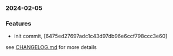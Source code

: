 ### 2024-02-05

### Features
+ init commit, [6475ed27697adc1c43d97db96e6ccf798ccc3e60]

see <a href='https://github.com/mrjackwills/push_alarm_frontend/blob/main/CHANGELOG.md'>CHANGELOG.md</a> for more details
